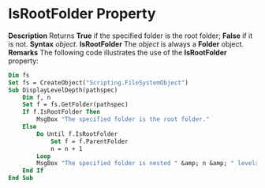 
# IsRootFolder Property



 **Description**
Returns  **True** if the specified folder is the root folder; **False** if it is not.
 **Syntax**
 _object_. **IsRootFolder**
The  _object_ is always a **Folder** object.
 **Remarks**
The following code illustrates the use of the  **IsRootFolder** property:



```vb
Dim fs
Set fs = CreateObject("Scripting.FileSystemObject")
Sub DisplayLevelDepth(pathspec)
    Dim f, n
    Set f = fs.GetFolder(pathspec)
    If f.IsRootFolder Then
        MsgBox "The specified folder is the root folder."
    Else
        Do Until f.IsRootFolder
            Set f = f.ParentFolder
            n = n + 1
        Loop
        MsgBox "The specified folder is nested " &amp; n &amp; " levels deep."
    End If
End Sub
```


